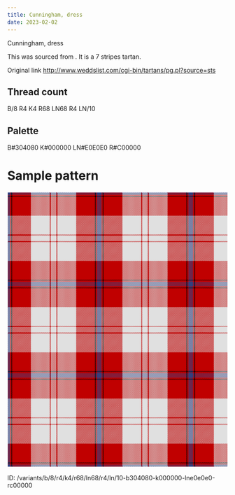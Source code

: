 ```yaml
---
title: Cunningham, dress
date: 2023-02-02
---
```

Cunningham, dress

This was sourced from <no value>.  It is a 7 stripes tartan.

Original link http://www.weddslist.com/cgi-bin/tartans/pg.pl?source=sts

## Thread count
B/8 R4 K4 R68 LN68 R4 LN/10

## Palette
B#304080 K#000000 LN#E0E0E0 R#C00000

# Sample pattern

![Tartan detail](tartan.png "B/8 R4 K4 R68 LN68 R4 LN/10 tartan")

ID: /variants/b/8/r4/k4/r68/ln68/r4/ln/10-b304080-k000000-lne0e0e0-rc00000